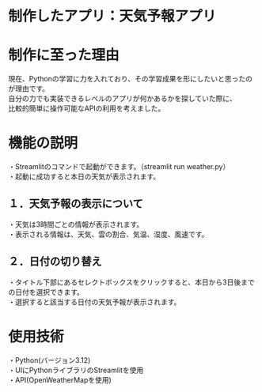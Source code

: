 # 制作したアプリ：天気予報アプリ  

# 制作に至った理由
現在、Pythonの学習に力を入れており、その学習成果を形にしたいと思ったのが理由です。  
自分の力でも実装できるレベルのアプリが何かあるかを探していた際に、  
比較的簡単に操作可能なAPIの利用を考えました。  

# 機能の説明
・Streamlitのコマンドで起動ができます。（streamlit run weather.py）  
・起動に成功すると本日の天気が表示されます。  

## １．天気予報の表示について
・天気は3時間ごとの情報が表示されます。  
・表示される情報は、天気、雲の割合、気温、湿度、風速です。  

## ２．日付の切り替え
・タイトル下部にあるセレクトボックスをクリックすると、本日から3日後までの日付を選択できます。  
・選択すると該当する日付の天気予報が表示されます。  


# 使用技術
・Python(バージョン3.12)  
・UIにPythonライブラリのStreamlitを使用  
・API(OpenWeatherMapを使用)

